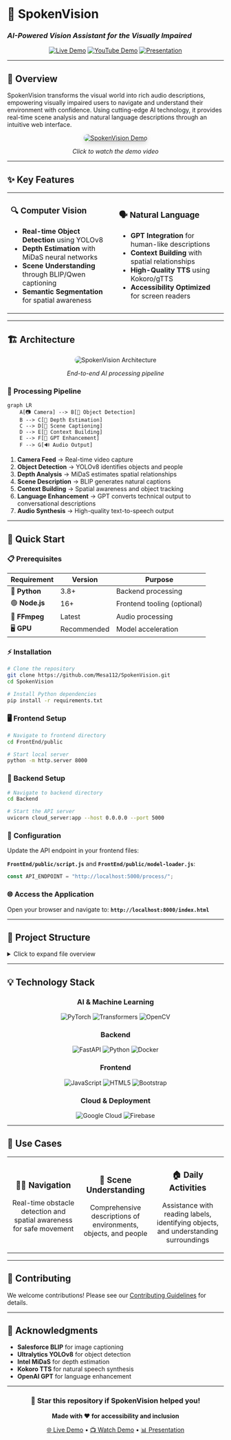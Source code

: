 # 🎯 SpokenVision
### *AI-Powered Vision Assistant for the Visually Impaired*

<div align="center">

[![Live Demo](https://img.shields.io/badge/🌐_Live_Demo-spokenvision.web.app-blue?style=for-the-badge)](https://spokenvision.web.app/)
[![YouTube Demo](https://img.shields.io/badge/📺_Watch_Demo-YouTube-red?style=for-the-badge)](https://youtube.com/shorts/gWyHpFkxIAg?feature=share)
[![Presentation](https://img.shields.io/badge/📊_Slides-Google_Slides-yellow?style=for-the-badge)](https://docs.google.com/presentation/d/1-q8HFq-ZHlbFR2NloiWQXmuxu3pfY8jJQWInpOJ0tsQ/edit?usp=sharing)

</div>

---

## 🌟 Overview

SpokenVision transforms the visual world into rich audio descriptions, empowering visually impaired users to navigate and understand their environment with confidence. Using cutting-edge AI technology, it provides real-time scene analysis and natural language descriptions through an intuitive web interface.

<div align="center">
  <a href="https://youtube.com/shorts/gWyHpFkxIAg?feature=share">
    <img src="https://i.imgur.com/fDb4ilz.png" alt="SpokenVision Demo" style="max-width: 600px; border-radius: 10px; box-shadow: 0 4px 12px rgba(0,0,0,0.15);" />
  </a>
  <p><em>Click to watch the demo video</em></p>
</div>

---

## ✨ Key Features

<table>
<tr>
<td width="50%">

### 🔍 **Computer Vision**
- **Real-time Object Detection** using YOLOv8
- **Depth Estimation** with MiDaS neural networks
- **Scene Understanding** through BLIP/Qwen captioning
- **Semantic Segmentation** for spatial awareness

</td>
<td width="50%">

### 🗣️ **Natural Language**
- **GPT Integration** for human-like descriptions
- **Context Building** with spatial relationships
- **High-Quality TTS** using Kokoro/gTTS
- **Accessibility Optimized** for screen readers

</td>
</tr>
</table>

---

## 🏗️ Architecture

<div align="center">
  <img src="https://i.imgur.com/ImyREFn.png" alt="SpokenVision Architecture" style="max-width: 800px; border-radius: 10px;" />
  <p><em>End-to-end AI processing pipeline</em></p>
</div>

### 🔄 **Processing Pipeline**

```mermaid
graph LR
    A[📷 Camera] --> B[🎯 Object Detection]
    B --> C[📏 Depth Estimation]
    C --> D[📝 Scene Captioning]
    D --> E[🧠 Context Building]
    E --> F[💬 GPT Enhancement]
    F --> G[🔊 Audio Output]
```

1. **Camera Feed** → Real-time video capture
2. **Object Detection** → YOLOv8 identifies objects and people
3. **Depth Analysis** → MiDaS estimates spatial relationships
4. **Scene Description** → BLIP generates natural captions
5. **Context Building** → Spatial awareness and object tracking
6. **Language Enhancement** → GPT converts technical output to conversational descriptions
7. **Audio Synthesis** → High-quality text-to-speech output

---

## 🚀 Quick Start

### 📋 **Prerequisites**

<div align="center">

| Requirement | Version | Purpose |
|------------|---------|---------|
| 🐍 **Python** | 3.8+ | Backend processing |
| 🟢 **Node.js** | 16+ | Frontend tooling (optional) |
| 🎵 **FFmpeg** | Latest | Audio processing |
| 🖥️ **GPU** | Recommended | Model acceleration |

</div>

### ⚡ **Installation**

```bash
# Clone the repository
git clone https://github.com/Mesa112/SpokenVision.git
cd SpokenVision

# Install Python dependencies
pip install -r requirements.txt
```

### 🖥️ **Frontend Setup**

```bash
# Navigate to frontend directory
cd FrontEnd/public

# Start local server
python -m http.server 8000
```

### 🧠 **Backend Setup**

```bash
# Navigate to backend directory
cd Backend

# Start the API server
uvicorn cloud_server:app --host 0.0.0.0 --port 5000
```

### 🔗 **Configuration**

Update the API endpoint in your frontend files:

**`FrontEnd/public/script.js`** and **`FrontEnd/public/model-loader.js`**:
```javascript
const API_ENDPOINT = "http://localhost:5000/process/";
```

### 🌐 **Access the Application**

Open your browser and navigate to: **`http://localhost:8000/index.html`**

---

## 📁 Project Structure

<details>
<summary>Click to expand file overview</summary>

| File | Purpose |
|------|---------|
| 🎯 `main.py` | Main application orchestrator |
| 🔍 `object_detection.py` | YOLOv8 object detection pipeline |
| 📏 `depth_estimation.py` | MiDaS depth estimation |
| 📝 `blip_image_captioning.py` | BLIP scene captioning |
| 🗣️ `kokoro_audio.py` | Text-to-speech synthesis |
| 🧠 `context_builder.py` | Spatial context processing |
| 🌐 `cloud_server.py` | FastAPI backend server |
| 🎨 `index.html` | Main web interface |
| ⚙️ `script.js` | Frontend interaction logic |
| 🔧 `Dockerfile` | Container configuration |
| 📦 `requirements.txt` | Python dependencies |

</details>

---

## 💡 Technology Stack

<div align="center">

### **AI & Machine Learning**
![PyTorch](https://img.shields.io/badge/PyTorch-EE4C2C?style=flat-square&logo=pytorch&logoColor=white)
![Transformers](https://img.shields.io/badge/🤗_Transformers-FFD21E?style=flat-square)
![OpenCV](https://img.shields.io/badge/OpenCV-27338e?style=flat-square&logo=OpenCV&logoColor=white)

### **Backend**
![FastAPI](https://img.shields.io/badge/FastAPI-005571?style=flat-square&logo=fastapi)
![Python](https://img.shields.io/badge/Python-3776AB?style=flat-square&logo=python&logoColor=white)
![Docker](https://img.shields.io/badge/Docker-0db7ed?style=flat-square&logo=docker&logoColor=white)

### **Frontend**
![JavaScript](https://img.shields.io/badge/JavaScript-F7DF1E?style=flat-square&logo=javascript&logoColor=black)
![HTML5](https://img.shields.io/badge/HTML5-E34F26?style=flat-square&logo=html5&logoColor=white)
![Bootstrap](https://img.shields.io/badge/Bootstrap-563D7C?style=flat-square&logo=bootstrap&logoColor=white)

### **Cloud & Deployment**
![Google Cloud](https://img.shields.io/badge/Google_Cloud-4285F4?style=flat-square&logo=google-cloud&logoColor=white)
![Firebase](https://img.shields.io/badge/Firebase-039BE5?style=flat-square&logo=Firebase&logoColor=white)

</div>

---

## 🎯 Use Cases

<div align="center">
<table>
<tr>
<td align="center" width="33%">
<h3>🚶‍♂️ Navigation</h3>
<p>Real-time obstacle detection and spatial awareness for safe movement</p>
</td>
<td align="center" width="33%">
<h3>📖 Scene Understanding</h3>
<p>Comprehensive descriptions of environments, objects, and people</p>
</td>
<td align="center" width="33%">
<h3>🏠 Daily Activities</h3>
<p>Assistance with reading labels, identifying objects, and understanding surroundings</p>
</td>
</tr>
</table>
</div>

---

## 🤝 Contributing

We welcome contributions! Please see our [Contributing Guidelines](CONTRIBUTING.md) for details.

---

## 🙏 Acknowledgments

- **Salesforce BLIP** for image captioning
- **Ultralytics YOLOv8** for object detection  
- **Intel MiDaS** for depth estimation
- **Kokoro TTS** for natural speech synthesis
- **OpenAI GPT** for language enhancement

---

<div align="center">

### 🌟 Star this repository if SpokenVision helped you!

**Made with ❤️ for accessibility and inclusion**

[🌐 Live Demo](https://spokenvision.web.app/) • [📺 Watch Demo](https://youtube.com/shorts/gWyHpFkxIAg?feature=share) • [📊 Presentation](https://docs.google.com/presentation/d/1-q8HFq-ZHlbFR2NloiWQXmuxu3pfY8jJQWInpOJ0tsQ/edit?usp=sharing)

</div>
